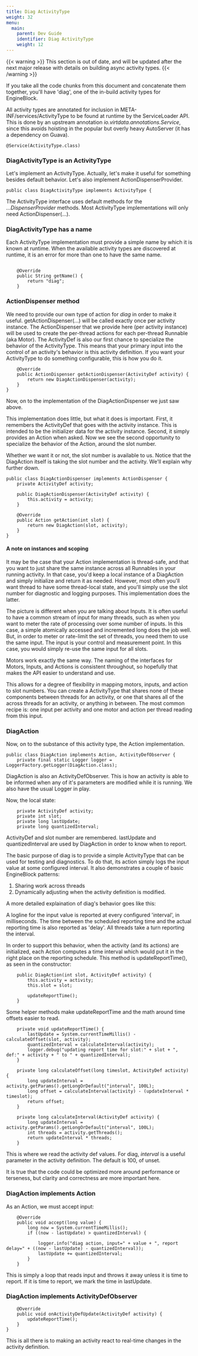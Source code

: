 ```yaml
---
title: Diag ActivityType    
weight: 32
menu:
  main:
    parent: Dev Guide
    identifier: Diag ActivityType
    weight: 12
---
```


{{< warning >}}
This section is out of date, and will be updated after the next major release
with details on building async activity types.
{{< /warning >}}

If you take all the code chunks from this document and concatenate them
together, you'll have 'diag', one of the in-build activity types for
EngineBlock.

All activity types are annotated for inclusion in META-INF/services/ActivityType
to be found at runtime by the ServiceLoader API. This is done by an
upstream annotation _io.virtdata.annotations.Service_, since this avoids hoisting
in the popular but overly heavy AutoServer (it has a dependency on Guava).

~~~
@Service(ActivityType.class)
~~~

### DiagActivityType is an ActivityType

Let's implement an ActivityType. Actually, let's make it useful for something
besides default behavior. Let's also implement ActionDispenserProvider.

~~~
public class DiagActivityType implements ActivityType {
~~~

The ActivityType interface uses default methods for the *...DispenserProvider*
methods. Most ActivityType implementations will only need ActionDispenser(...).

### DiagActivityType has a name

Each ActivityType implementation must provide a simple name by which it is known
at runtime. When the available activity types are discovered at runtime, it is
an error for more than one to have the same name.

~~~

    @Override
    public String getName() {
        return "diag";
    }

~~~

### ActionDispenser method

We need to provide our own type of action for _diag_ in order to make it useful.
getActionDispenser(...) will be called exactly once per activity instance. The
ActionDispenser that we provide here (per activity instance) will be used to
create the per-thread actions for each per-thread Runnable (aka Motor). The
ActivityDef is also our first chance to specialize the behavior of the
ActivityType. This means that your primary input into the control of an
activity's behavior is this activity definition. If you want your ActivityType
to do something configurable, this is how you do it.

~~~
    @Override
    public ActionDispenser getActionDispenser(ActivityDef activity) {
        return new DiagActionDispenser(activity);
    }
}
~~~

Now, on to the implementation of the DiagActionDispenser we just saw above.

This implementation does little, but what it does is important. First, it
remembers the ActivityDef that goes with the activity instance. This is intended
to be the initializer data for the activity instance. Second, it simply provides
an Action when asked. Now we see the second opportunity to specialize the
behavior of the Action, around the slot number.

Whether we want it or not, the slot number is available to us. Notice that the
DiagAction itself is taking the slot number and the activity. We'll explain why
further down.


~~~
public class DiagActionDispenser implements ActionDispenser {
    private ActivityDef activity;

    public DiagActionDispenser(ActivityDef activity) {
        this.activity = activity;
    }

    @Override
    public Action getAction(int slot) {
        return new DiagAction(slot, activity);
    }
}
~~~

#### A note on instances and scoping

It may be the case that your Action implementation is thread-safe, and that you
want to just share the same instance across all Runnables in your running
activity. In that case, you'd keep a local instance of a DiagAction and simply
initialize and return it as needed. However, most often you'll want thread to
have some thread-local state, and you'll simply use the slot number for
diagnostic and logging purposes. This implementation does the latter.

The picture is different when you are talking about Inputs. It is often useful
to have a common stream of input for many threads, such as when you want to
meter the rate of processing over some number of inputs. In this case, a simple
atomically accessed and incremented long does the job well. But, in order to
meter or rate-limit the set of threads, you need them to use the same input. The
input is your control and measurement point. In this case, you would simply
re-use the same input for all slots.

Motors work exactly the same way. The naming of the interfaces for Motors,
Inputs, and Actions is consistent throughout, so hopefully that makes the API
easier to understand and use.

This allows for a degree of flexibility in mapping motors, inputs, and action to
slot numbers. You can create a ActivityType that shares none of these components
between threads for an activity, or one that shares all of the across threads
for an activity, or anything in between. The most common recipe is: one input
per activity and one motor and action per thread reading from this input.

### DiagAction

Now, on to the substance of this activity type, the Action implementation.

~~~
public class DiagAction implements Action, ActivityDefObserver {
    private final static Logger logger = LoggerFactory.getLogger(DiagAction.class);
~~~

DiagAction is also an ActivityDefObserver. This is how an activity is able to be
informed when any of it's parameters are modified while it is running. We also
have the usual Logger in play.

Now, the local state:

~~~
    private ActivityDef activity;
    private int slot;
    private long lastUpdate;
    private long quantizedInterval;
~~~

ActivityDef and slot number are remembered. lastUpdate and quantizedInterval are
used by DiagAction in order to know when to report.

The basic purpose of diag is to provide a simple ActivityType that can be used
for testing and diagnostics. To do that, its action simply logs the input value
at some configured interval. It also demonstrates a couple of basic EngineBlock
patterns:

1. Sharing work across threads
2. Dynamically adjusting when the activity definition is modified.

A more detailed explaination of diag's behavior goes like this:

A logline for the input value is reported at every configured 'interval', in
milliseconds. The time between the scheduled reporting time and the actual
reporting time is also reported as 'delay'. All threads take a turn reporting
the interval.

In order to support this behavior, when the activity (and its actions) are
initialized, each Action computes a time interval which would put it in the
right place on the reporting schedule. This method is updateReportTime(), as
seen in the constructor:

~~~
    public DiagAction(int slot, ActivityDef activity) {
        this.activity = activity;
        this.slot = slot;

        updateReportTime();
    }

~~~

Some helper methods make updateReportTime and the math around time offsets easier to read.

~~~
    private void updateReportTime() {
        lastUpdate = System.currentTimeMillis() - calculateOffset(slot, activity);
        quantizedInterval = calculateInterval(activity);
        logger.debug("updating report time for slot:" + slot + ", def:" + activity + " to " + quantizedInterval);
    }

    private long calculateOffset(long timeslot, ActivityDef activity) {
        long updateInterval = activity.getParams().getLongOrDefault("interval", 100L);
        long offset = calculateInterval(activity) - (updateInterval * timeslot);
        return offset;
    }

    private long calculateInterval(ActivityDef activity) {
        long updateInterval = activity.getParams().getLongOrDefault("interval", 100L);
        int threads = activity.getThreads();
        return updateInterval * threads;
    }
~~~

This is where we read the activity def values. For diag, *interval* is a useful
parameter in the activity definition. The default is 100, of unset.

It is true that the code could be optimized more around performance or
terseness, but clarity and correctness are more important here.


### DiagAction implements Action

As an Action, we must accept input:

~~~
    @Override
    public void accept(long value) {
        long now = System.currentTimeMillis();
        if ((now - lastUpdate) > quantizedInterval) {

            logger.info("diag action, input=" + value + ", report delay=" + ((now - lastUpdate) - quantizedInterval));
            lastUpdate += quantizedInterval;
        }
    }
~~~

This is simply a loop that reads input and throws it away unless it is time to
report. If it is time to report, we mark the time in lastUpdate.

### DiagAction implements ActivityDefObserver
~~~
    @Override
    public void onActivityDefUpdate(ActivityDef activity) {
        updateReportTime();
    }
}
~~~

This is all there is to making an activity react to real-time changes in the activity definition.

    